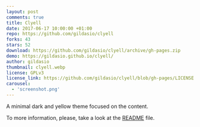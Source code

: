 ```yaml
---
layout: post
comments: true
title: Clyell
date: 2017-06-17 10:00:00 +01:00
repo: https://github.com/gildasio/clyell
forks: 43
stars: 52
download: https://github.com/gildasio/clyell/archive/gh-pages.zip
demo: https://gildasio.github.io/clyell/
author: gildasio
thumbnail: clyell.webp
license: GPLv3
license_link: https://github.com/gildasio/clyell/blob/gh-pages/LICENSE
carousel:
  - 'screenshot.png'
---
```


A minimal dark and yellow theme focused on the content.

To more information, please, take a look at the [README](https://github.com/gildasio/clyell#clyell) file.
